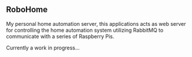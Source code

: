 RoboHome
------

My personal home automation server, this applications acts as web server for controlling the home automation system utilizing RabbitMQ to communicate with a series of Raspberry Pis.

Currently a work in progress...
